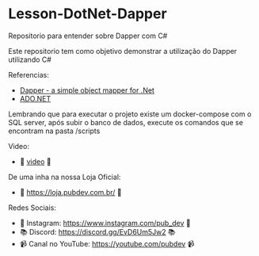 # Lesson-DotNet-Dapper

Repositorio para entender sobre Dapper com C#

Este repositorio tem como objetivo demonstrar a utilização do Dapper utilizando C#

Referencias:

- [Dapper - a simple object mapper for .Net](https://dapperlib.github.io/Dapper/)
- [ADO.NET](https://learn.microsoft.com/en-us/dotnet/framework/data/adonet/ado-net-overview)

Lembrando que para executar o projeto existe um docker-compose com o SQL server, após subir o banco de dados, execute os comandos que se encontram na pasta /scripts

Video:

- 📼 [video](TBD) 📼

De uma inha na nossa Loja Oficial:

- 👕 https://loja.pubdev.com.br/ 👕

Redes Sociais:

- 📸 Instagram: https://www.instagram.com/pub_dev 📸
- 📚 Discord: https://discord.gg/EvD6Um5Jw2 📚
- 📹 Canal no YouTube: https://youtube.com/pubdev 📹
